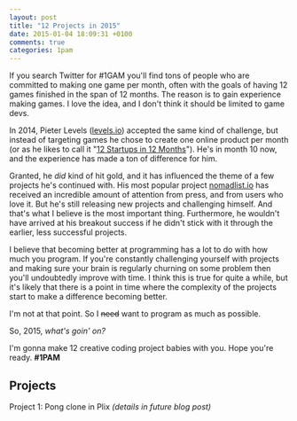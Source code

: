 ```yaml
---
layout: post
title: "12 Projects in 2015"
date: 2015-01-04 18:09:31 +0100
comments: true
categories: 1pam
---
```


If you search Twitter for #1GAM you'll find tons of people who are committed to making one game per month, often with the goals of having 12 games finished in the span of 12 months. The reason is to gain experience making games. I love the idea, and I don't think it should be limited to game devs.
<!--more-->
In 2014, Pieter Levels ([levels.io](http://levels.io)) accepted the same kind of challenge, but instead of targeting games he chose to create one online product per month (or as he likes to call it "[12 Startups in 12 Months](https://levels.io/12-startups-12-months/)"). He's in month 10 now, and the experience has made a ton of difference for him.

Granted, he *did* kind of hit gold, and it has influenced the theme of a few projects he's continued with. His most popular project [nomadlist.io](http://nomadlist.io) has received an incredible amount of attention from press, and from users who love it. But he's still releasing new projects and challenging himself. And that's what I believe is the most important thing. Furthermore, he wouldn't have arrived at his breakout success if he didn't stick with it through the earlier, less successful projects.

I believe that becoming better at programming has a lot to do with how much you program. If you're constantly challenging yourself with projects and making sure your brain is regularly churning on some problem then you'll undoubtedly improve with time. I think this is true for quite a while, but it's likely that there is a point in time where the complexity of the projects start to make a difference becoming better.

I'm not at that point. So I <s>need</s> want to program as much as possible.

So, 2015, *what's goin' on?*

I'm gonna make 12 creative coding project babies with you. Hope you're ready. **#1PAM**

## Projects

Project 1: Pong clone in Plix *(details in future blog post)*